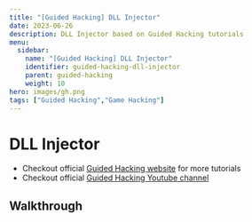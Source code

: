 ```yaml
---
title: "[Guided Hacking] DLL Injector"
date: 2023-06-26
description: DLL Injector based on Guided Hacking tutorials
menu:
  sidebar:
    name: "[Guided Hacking] DLL Injector"
    identifier: guided-hacking-dll-injector
    parent: guided-hacking
    weight: 10
hero: images/gh.png
tags: ["Guided Hacking","Game Hacking"]
---
```


# DLL Injector
- Checkout official [Guided Hacking website](https://guidedhacking.com) for more tutorials
- Checkout official [Guided Hacking Youtube channel](https://www.youtube.com/@GuidedHacking)
## Walkthrough
